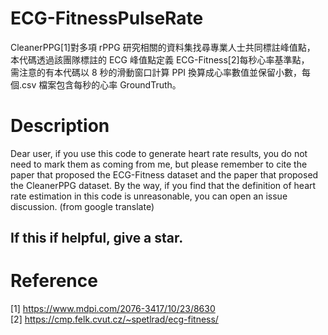 # ECG-FitnessPulseRate

CleanerPPG[1]對多項 rPPG 研究相關的資料集找尋專業人士共同標註峰值點，  
本代碼透過該團隊標註的 ECG 峰值點定義 ECG-Fitness[2]每秒心率基準點，  
需注意的有本代碼以 8 秒的滑動窗口計算 PPI 換算成心率數值並保留小數，每個.csv 檔案包含每秒的心率 GroundTruth。

# Description
Dear user, if you use this code to generate heart rate results, you do not need to mark them as coming from me,
but please remember to cite the paper that proposed the ECG-Fitness dataset and the paper that proposed the CleanerPPG dataset.
By the way, if you find that the definition of heart rate estimation in this code is unreasonable, you can open an issue discussion. (from google translate)

## If this if helpful, give a star.

# Reference

[1] https://www.mdpi.com/2076-3417/10/23/8630  
[2] https://cmp.felk.cvut.cz/~spetlrad/ecg-fitness/
